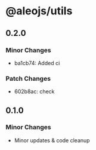 # @aleojs/utils

## 0.2.0

### Minor Changes

- ba1cb74: Added ci

### Patch Changes

- 602b8ac: check

## 0.1.0

### Minor Changes

- Minor updates & code cleanup
